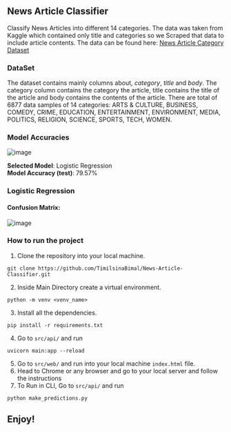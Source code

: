 ## News Article Classifier
Classify News Articles into different 14 categories.
The data was taken from Kaggle which contained only title and categories so we Scraped that data to include article contents. The data can be found here: [News Article Category Dataset](https://www.kaggle.com/timilsinabimal/newsarticlecategories)

### DataSet
The dataset contains mainly columns about, *category*, *title* and *body*. The category column contains the category the article, title contains the title of the article and body contains the contents of the article. There are total of 6877 data samples of 14 categories: ARTS & CULTURE, BUSINESS, COMEDY, CRIME, EDUCATION, ENTERTAINMENT, ENVIRONMENT, MEDIA, POLITICS, RELIGION, SCIENCE, SPORTS, TECH, WOMEN.
### Model Accuracies
![image](https://github.com/TimilsinaBimal/News-Article-Classifier/blob/Main/figures/accuracy.png)


**Selected Model**: Logistic Regression    
**Model Accuracy (test)**: 79.57%

### Logistic Regression

#### Confusion Matrix:
![image](https://github.com/TimilsinaBimal/News-Article-Classifier/blob/Main/figures/confusion_matrix_lg.png)

### How to run the project
1. Clone the repository into your local machine.
```
git clone https://github.com/TimilsinaBimal/News-Article-Classifier.git
```
2. Inside Main Directory create a virtual environment.
```
python -m venv <venv_name>
```
3. Install all the dependencies.
```
pip install -r requirements.txt
```
4. Go to `src/api/` and run
```
uvicorn main:app --reload
```

5. Go to `src/web/` and run into your local machine `index.html` file.
6. Head to Chrome or any browser and go to your local server and follow the instructions
7. To Run in CLI, Go to `src/api/` and  run
```
python make_predictions.py
```

## Enjoy!

